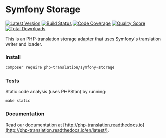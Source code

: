 # Symfony Storage

[![Latest Version](https://img.shields.io/github/release/php-translation/symfony-storage.svg?style=flat-square)](https://github.com/php-translation/symfony-storage/releases)
[![Build Status](https://img.shields.io/travis/php-translation/symfony-storage.svg?style=flat-square)](https://travis-ci.org/php-translation/symfony-storage)
[![Code Coverage](https://img.shields.io/scrutinizer/coverage/g/php-translation/symfony-storage.svg?style=flat-square)](https://scrutinizer-ci.com/g/php-translation/symfony-storage)
[![Quality Score](https://img.shields.io/scrutinizer/g/php-translation/symfony-storage.svg?style=flat-square)](https://scrutinizer-ci.com/g/php-translation/symfony-storage)
[![Total Downloads](https://img.shields.io/packagist/dt/php-translation/symfony-storage.svg?style=flat-square)](https://packagist.org/packages/php-translation/symfony-storage)

This is an PHP-translation storage adapter that uses Symfony's translation writer
and loader.

### Install

```bash
composer require php-translation/symfony-storage
```

### Tests

Static code analysis (uses PHPStan) by running:

```
make static
```

### Documentation

Read our documentation at [http://php-translation.readthedocs.io](http://php-translation.readthedocs.io/en/latest/).
